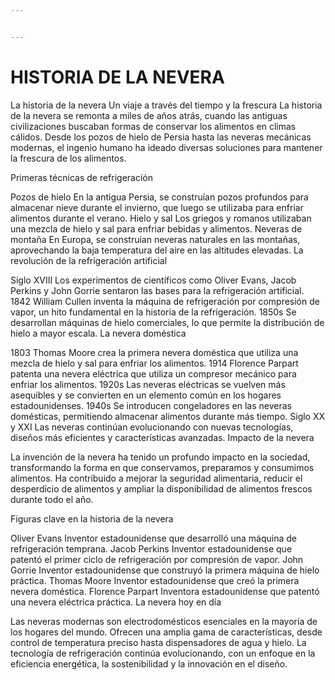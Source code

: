 ```yaml
---


---
```


# HISTORIA DE LA NEVERA 
 


La historia de la nevera Un viaje a través del tiempo y la frescura
La historia de la nevera se remonta a miles de años atrás, cuando las antiguas civilizaciones buscaban formas de conservar los alimentos en climas cálidos. Desde los pozos de hielo de Persia hasta las neveras mecánicas modernas, el ingenio humano ha ideado diversas soluciones para mantener la frescura de los alimentos.

Primeras técnicas de refrigeración

Pozos de hielo En la antigua Persia, se construían pozos profundos para almacenar nieve durante el invierno, que luego se utilizaba para enfriar alimentos durante el verano.
Hielo y sal Los griegos y romanos utilizaban una mezcla de hielo y sal para enfriar bebidas y alimentos.
Neveras de montaña En Europa, se construían neveras naturales en las montañas, aprovechando la baja temperatura del aire en las altitudes elevadas.
La revolución de la refrigeración artificial

Siglo XVIII Los experimentos de científicos como Oliver Evans, Jacob Perkins y John Gorrie sentaron las bases para la refrigeración artificial.
1842 William Cullen inventa la máquina de refrigeración por compresión de vapor, un hito fundamental en la historia de la refrigeración.
1850s Se desarrollan máquinas de hielo comerciales, lo que permite la distribución de hielo a mayor escala.
La nevera doméstica

1803 Thomas Moore crea la primera nevera doméstica que utiliza una mezcla de hielo y sal para enfriar los alimentos.
1914 Florence Parpart patenta una nevera eléctrica que utiliza un compresor mecánico para enfriar los alimentos.
1920s Las neveras eléctricas se vuelven más asequibles y se convierten en un elemento común en los hogares estadounidenses.
1940s Se introducen congeladores en las neveras domésticas, permitiendo almacenar alimentos durante más tiempo.
Siglo XX y XXI Las neveras continúan evolucionando con nuevas tecnologías, diseños más eficientes y características avanzadas.
Impacto de la nevera

La invención de la nevera ha tenido un profundo impacto en la sociedad, transformando la forma en que conservamos, preparamos y consumimos alimentos. Ha contribuido a mejorar la seguridad alimentaria, reducir el desperdicio de alimentos y ampliar la disponibilidad de alimentos frescos durante todo el año.

Figuras clave en la historia de la nevera

Oliver Evans Inventor estadounidense que desarrolló una máquina de refrigeración temprana.
Jacob Perkins Inventor estadounidense que patentó el primer ciclo de refrigeración por compresión de vapor.
John Gorrie Inventor estadounidense que construyó la primera máquina de hielo práctica.
Thomas Moore Inventor estadounidense que creó la primera nevera doméstica.
Florence Parpart Inventora estadounidense que patentó una nevera eléctrica práctica.
La nevera hoy en día

Las neveras modernas son electrodomésticos esenciales en la mayoría de los hogares del mundo. Ofrecen una amplia gama de características, desde control de temperatura preciso hasta dispensadores de agua y hielo. La tecnología de refrigeración continúa evolucionando, con un enfoque en la eficiencia energética, la sostenibilidad y la innovación en el diseño.